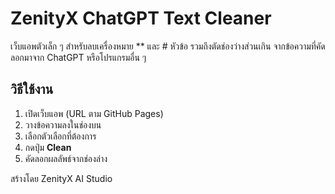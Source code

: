 # ZenityX ChatGPT Text Cleaner

เว็บแอพตัวเล็ก ๆ สำหรับลบเครื่องหมาย ** และ # หัวข้อ รวมถึงตัดช่องว่างส่วนเกิน
จากข้อความที่คัดลอกมาจาก ChatGPT หรือโปรแกรมอื่น ๆ

## วิธีใช้งาน

1. เปิดเว็บแอพ (URL ตาม GitHub Pages)
2. วางข้อความลงในช่องบน
3. เลือกตัวเลือกที่ต้องการ
4. กดปุ่ม **Clean**
5. คัดลอกผลลัพธ์จากช่องล่าง

สร้างโดย ZenityX AI Studio
